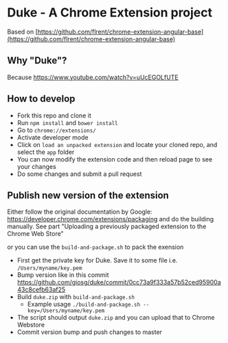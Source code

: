 Duke - A Chrome Extension project
================

Based on  [https://github.com/flrent/chrome-extension-angular-base](https://github.com/flrent/chrome-extension-angular-base)

## Why "Duke"?
Because https://www.youtube.com/watch?v=uUcEGOLfUTE

## How to develop
- Fork this repo and clone it
- Run `npm install` and `bower install`
- Go to `chrome://extensions/`
- Activate developer mode
- Click on  `load an unpacked extension` and locate your cloned repo, and select the `app` folder
- You can now modify the extension code and then reload page to see your changes
- Do some changes and submit a pull request

## Publish new version of the extension
Either follow the original documentation by Google: https://developer.chrome.com/extensions/packaging and do the building manually. See part "Uploading a previously packaged extension to the Chrome Web Store"

or you can use the `build-and-package.sh` to pack the exension

- First get the private key for Duke. Save it to some file i.e. `/Users/myname/key.pem`
- Bump version like in this commit https://github.com/giosg/duke/commit/0cc73a9f333a57b52ced95900a43c8cefb63af25
- Build `duke.zip` with `build-and-package.sh`
   - Example usage `./build-and-package.sh --key=/Users/myname/key.pem`
- The script should output `duke.zip` and you can upload that to Chrome Webstore
- Commit version bump and push changes to master
